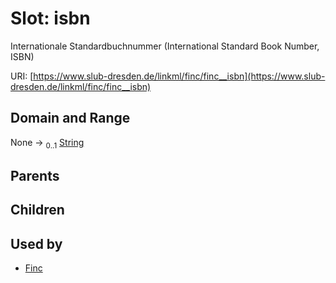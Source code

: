 
# Slot: isbn

Internationale Standardbuchnummer (International Standard Book Number, ISBN)

URI: [https://www.slub-dresden.de/linkml/finc/finc__isbn](https://www.slub-dresden.de/linkml/finc/finc__isbn)


## Domain and Range

None &#8594;  <sub>0..1</sub> [String](types/String.md)

## Parents


## Children


## Used by

 * [Finc](Finc.md)
